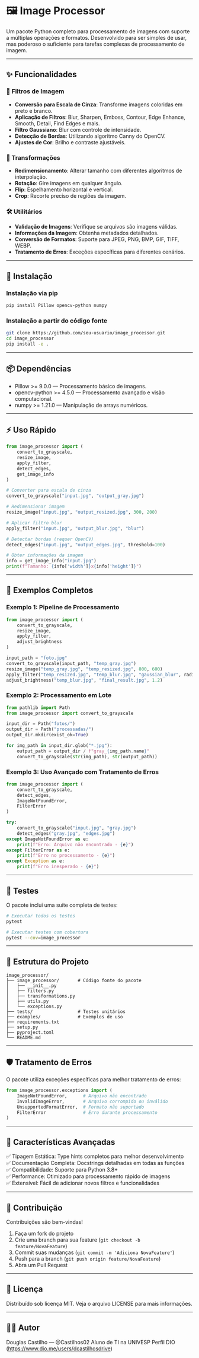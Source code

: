 # 🖼️ Image Processor
Um pacote Python completo para processamento de imagens com suporte a múltiplas operações e formatos. Desenvolvido para ser simples de usar, mas poderoso o suficiente para tarefas complexas de processamento de imagem.

---

## ✨ Funcionalidades

### 🎨 Filtros de Imagem
- **Conversão para Escala de Cinza**: Transforme imagens coloridas em preto e branco.
- **Aplicação de Filtros**: Blur, Sharpen, Emboss, Contour, Edge Enhance, Smooth, Detail, Find Edges e mais.
- **Filtro Gaussiano**: Blur com controle de intensidade.
- **Detecção de Bordas**: Utilizando algoritmo Canny do OpenCV.
- **Ajustes de Cor**: Brilho e contraste ajustáveis.

### 🔄 Transformações
- **Redimensionamento**: Alterar tamanho com diferentes algoritmos de interpolação.
- **Rotação**: Gire imagens em qualquer ângulo.
- **Flip**: Espelhamento horizontal e vertical.
- **Crop**: Recorte preciso de regiões da imagem.

### 🛠️ Utilitários
- **Validação de Imagens**: Verifique se arquivos são imagens válidas.
- **Informações da Imagem**: Obtenha metadados detalhados.
- **Conversão de Formatos**: Suporte para JPEG, PNG, BMP, GIF, TIFF, WEBP.
- **Tratamento de Erros**: Exceções específicas para diferentes cenários.

---

## 🚀 Instalação

### Instalação via pip
```bash
pip install Pillow opencv-python numpy
```

### Instalação a partir do código fonte
```bash
git clone https://github.com/seu-usuario/image_processor.git
cd image_processor
pip install -e .
```

---

## 📦 Dependências
- Pillow >= 9.0.0 — Processamento básico de imagens.
- opencv-python >= 4.5.0 — Processamento avançado e visão computacional.
- numpy >= 1.21.0 — Manipulação de arrays numéricos.

---

## ⚡ Uso Rápido
```python
from image_processor import (
    convert_to_grayscale,
    resize_image,
    apply_filter,
    detect_edges,
    get_image_info
)

# Converter para escala de cinza
convert_to_grayscale("input.jpg", "output_gray.jpg")

# Redimensionar imagem
resize_image("input.jpg", "output_resized.jpg", 300, 200)

# Aplicar filtro blur
apply_filter("input.jpg", "output_blur.jpg", "blur")

# Detectar bordas (requer OpenCV)
detect_edges("input.jpg", "output_edges.jpg", threshold=100)

# Obter informações da imagem
info = get_image_info("input.jpg")
print(f"Tamanho: {info['width']}x{info['height']}")
```

---

## 🎯 Exemplos Completos

### Exemplo 1: Pipeline de Processamento
```python
from image_processor import (
    convert_to_grayscale,
    resize_image,
    apply_filter,
    adjust_brightness
)

input_path = "foto.jpg"
convert_to_grayscale(input_path, "temp_gray.jpg")
resize_image("temp_gray.jpg", "temp_resized.jpg", 800, 600)
apply_filter("temp_resized.jpg", "temp_blur.jpg", "gaussian_blur", radius=2)
adjust_brightness("temp_blur.jpg", "final_result.jpg", 1.2)
```

### Exemplo 2: Processamento em Lote
```python
from pathlib import Path
from image_processor import convert_to_grayscale

input_dir = Path("fotos/")
output_dir = Path("processadas/")
output_dir.mkdir(exist_ok=True)

for img_path in input_dir.glob("*.jpg"):
    output_path = output_dir / f"gray_{img_path.name}"
    convert_to_grayscale(str(img_path), str(output_path))
```

### Exemplo 3: Uso Avançado com Tratamento de Erros
```python
from image_processor import (
    convert_to_grayscale,
    detect_edges,
    ImageNotFoundError,
    FilterError
)

try:
    convert_to_grayscale("input.jpg", "gray.jpg")
    detect_edges("gray.jpg", "edges.jpg")
except ImageNotFoundError as e:
    print(f"Erro: Arquivo não encontrado - {e}")
except FilterError as e:
    print(f"Erro no processamento - {e}")
except Exception as e:
    print(f"Erro inesperado - {e}")
```

---

## 🧪 Testes
O pacote inclui uma suíte completa de testes:
```bash
# Executar todos os testes
pytest

# Executar testes com cobertura
pytest --cov=image_processor
```

---

## 📁 Estrutura do Projeto
```
image_processor/
├── image_processor/       # Código fonte do pacote
│   ├── __init__.py
│   ├── filters.py
│   ├── transformations.py
│   ├── utils.py
│   └── exceptions.py
├── tests/                 # Testes unitários
├── examples/              # Exemplos de uso
├── requirements.txt
├── setup.py
├── pyproject.toml
└── README.md
```

---

## 🛡️ Tratamento de Erros
O pacote utiliza exceções específicas para melhor tratamento de erros:
```python
from image_processor.exceptions import (
    ImageNotFoundError,      # Arquivo não encontrado
    InvalidImageError,       # Arquivo corrompido ou inválido
    UnsupportedFormatError,  # Formato não suportado
    FilterError              # Erro durante processamento
)
```

---

## 🌟 Características Avançadas
✅ Tipagem Estática: Type hints completos para melhor desenvolvimento  
✅ Documentação Completa: Docstrings detalhadas em todas as funções  
✅ Compatibilidade: Suporte para Python 3.8+  
✅ Performance: Otimizado para processamento rápido de imagens  
✅ Extensível: Fácil de adicionar novos filtros e funcionalidades  

---

## 🤝 Contribuição
Contribuições são bem-vindas!
1. Faça um fork do projeto  
2. Crie uma branch para sua feature (`git checkout -b feature/NovaFeature`)  
3. Commit suas mudanças (`git commit -m 'Adiciona NovaFeature'`)  
4. Push para a branch (`git push origin feature/NovaFeature`)  
5. Abra um Pull Request  

---

## 📜 Licença
Distribuído sob licença MIT. Veja o arquivo LICENSE para mais informações.

---

## 👨‍💻 Autor
Douglas Castilho — @Castilhos02
Aluno de TI na UNIVESP
Perfil DIO (https://www.dio.me/users/dcastilhosdrive)
